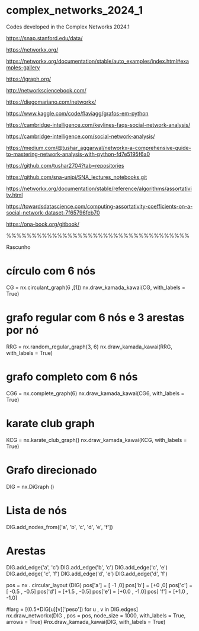 # complex_networks_2024_1
Codes developed in the Complex Networks 2024.1

https://snap.stanford.edu/data/

https://networkx.org/

https://networkx.org/documentation/stable/auto_examples/index.html#examples-gallery

https://igraph.org/

http://networksciencebook.com/

https://diegomariano.com/networkx/

https://www.kaggle.com/code/flaviagg/grafos-em-python

https://cambridge-intelligence.com/keylines-faqs-social-network-analysis/

https://cambridge-intelligence.com/social-network-analysis/

https://medium.com/@tushar_aggarwal/networkx-a-comprehensive-guide-to-mastering-network-analysis-with-python-fd7e5195f6a0

https://github.com/tushar2704?tab=repositories

https://github.com/sna-unipi/SNA_lectures_notebooks.git

https://networkx.org/documentation/stable/reference/algorithms/assortativity.html

https://towardsdatascience.com/computing-assortativity-coefficients-on-a-social-network-dataset-7f65796feb70

https://ona-book.org/gitbook/


%%%%%%%%%%%%%%%%%%%%%%%%%%%%%%%%%%%%

Rascunho

# círculo com 6 nós
CG = nx.circulant_graph(6 ,[1])
nx.draw_kamada_kawai(CG, with_labels = True)

# grafo regular com 6 nós e 3 arestas por nó
RRG = nx.random_regular_graph(3, 6)
nx.draw_kamada_kawai(RRG, with_labels = True)

# grafo completo com 6 nós
CG6 = nx.complete_graph(6)
nx.draw_kamada_kawai(CG6, with_labels = True)

# karate club graph
KCG = nx.karate_club_graph()
nx.draw_kamada_kawai(KCG, with_labels = True)

# Grafo direcionado
DIG = nx.DiGraph ()

# Lista de nós
DIG.add_nodes_from(['a', 'b', 'c', 'd', 'e', 'f'])

# Arestas
DIG.add_edge('a', 'c')
DIG.add_edge('b', 'c')
DIG.add_edge('c', 'e') 
DIG.add_edge( 'c', 'f')
DIG.add_edge('d', 'e')
DIG.add_edge('d', 'f')

pos = nx . circular_layout (DIG)
pos['a'] = [ -1 ,0]
pos['b'] = [+0 ,0]
pos['c'] = [ -0.5 , -0.5]
pos['d'] = [+1.5 , -0.5]
pos['e'] = [+0.0 , -1.0]
pos[ 'f'] = [+1.0 , -1.0]

#larg = [(0.5*DIG[u][v]['peso']) for u , v in DIG.edges]
nx.draw_networkx(DIG , 
                 pos = pos, 
                 node_size = 1000, 
                 with_labels = True, 
                 arrows = True)
#nx.draw_kamada_kawai(DIG, with_labels = True)


